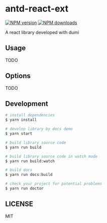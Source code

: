 # antd-react-ext

[![NPM version](https://img.shields.io/npm/v/antd-react-ext.svg?style=flat)](https://npmjs.org/package/antd-react-ext)
[![NPM downloads](http://img.shields.io/npm/dm/antd-react-ext.svg?style=flat)](https://npmjs.org/package/antd-react-ext)

A react library developed with dumi

## Usage

TODO

## Options

TODO

## Development

```bash
# install dependencies
$ yarn install

# develop library by docs demo
$ yarn start

# build library source code
$ yarn run build

# build library source code in watch mode
$ yarn run build:watch

# build docs
$ yarn run docs:build

# check your project for potential problems
$ yarn run doctor
```

## LICENSE

MIT
